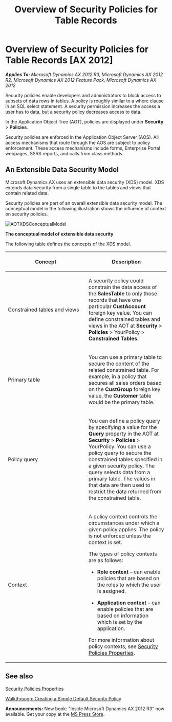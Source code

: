 ﻿---
title: Overview of Security Policies for Table Records
TOCTitle: Overview of Security Policies for Table Records
ms:assetid: c726332f-48a4-4b00-a9ef-441e7e3b970e
ms:mtpsurl: https://msdn.microsoft.com/en-us/library/Hh272123(v=AX.60)
ms:contentKeyID: 36536909
ms.date: 05/18/2015
mtps_version: v=AX.60
---

# Overview of Security Policies for Table Records [AX 2012]


_**Applies To:** Microsoft Dynamics AX 2012 R3, Microsoft Dynamics AX 2012 R2, Microsoft Dynamics AX 2012 Feature Pack, Microsoft Dynamics AX 2012_

Security policies enable developers and administrators to block access to subsets of data rows in tables. A policy is roughly similar to a where clause in an SQL select statement. A security permission increases the access a user has to data, but a security policy decreases access to data.

In the Application Object Tree (AOT), policies are displayed under **Security** \> **Policies**.

Security policies are enforced in the Application Object Server (AOS). All access mechanisms that route through the AOS are subject to policy enforcement. These access mechanisms include forms, Enterprise Portal webpages, SSRS reports, and calls from class methods.

## An Extensible Data Security Model

Microsoft Dynamics AX uses an extensible data security (XDS) model. XDS extends data security from a single table to the tables and views that contain related data.

Security policies are part of an overall extensible data security model. The conceptual model in the following illustration shows the influence of context on security policies.

![AOTXDSConceptualModel](images/Hh272123.AOTXDSConceptualModel(en-us,AX.60).jpg "AOTXDSConceptualModel")

**The conceptual model of extensible data security**

The following table defines the concepts of the XDS model.

<table>
<colgroup>
<col style="width: 50%" />
<col style="width: 50%" />
</colgroup>
<thead>
<tr class="header">
<th><p>Concept</p></th>
<th><p>Description</p></th>
</tr>
</thead>
<tbody>
<tr class="odd">
<td><p>Constrained tables and views</p></td>
<td><p>A security policy could constrain the data access of the <strong>SalesTable</strong> to only those records that have one particular <strong>CustAccount</strong> foreign key value. You can define constrained tables and views in the AOT at <strong>Security</strong> &gt; <strong>Policies</strong> &gt; YourPolicy &gt; <strong>Constrained Tables</strong>.</p></td>
</tr>
<tr class="even">
<td><p>Primary table</p></td>
<td><p>You can use a primary table to secure the content of the related constrained table. For example, in a policy that secures all sales orders based on the <strong>CustGroup</strong> foreign key value, the <strong>Customer</strong> table would be the primary table.</p></td>
</tr>
<tr class="odd">
<td><p>Policy query</p></td>
<td><p>You can define a policy query by specifying a value for the <strong>Query</strong> property in the AOT at <strong>Security</strong> &gt; <strong>Policies</strong> &gt; YourPolicy. You can use a policy query to secure the constrained tables specified in a given security policy. The query selects data from a primary table. The values in that data are then used to restrict the data returned from the constrained table.</p></td>
</tr>
<tr class="even">
<td><p>Context</p></td>
<td><p>A policy context controls the circumstances under which a given policy applies. The policy is not enforced unless the context is set.</p>
<p>The types of policy contexts are as follows:</p>
<ul>
<li><p><strong>Role context</strong> – can enable policies that are based on the roles to which the user is assigned.</p></li>
<li><p><strong>Application context</strong> – can enable policies that are based on information which is set by the application.</p></li>
</ul>
<p>For more information about policy contexts, see <a href="security-policies-properties.md">Security Policies Properties</a>.</p></td>
</tr>
</tbody>
</table>


## See also

[Security Policies Properties](security-policies-properties.md)

[Walkthrough: Creating a Simple Default Security Policy](walkthrough-creating-a-simple-default-security-policy.md)

  
**Announcements:** New book: "Inside Microsoft Dynamics AX 2012 R3" now available. Get your copy at the [MS Press Store](https://www.microsoftpressstore.com/store/inside-microsoft-dynamics-ax-2012-r3-9780735685109).

